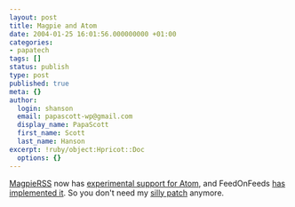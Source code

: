 ```yaml
---
layout: post
title: Magpie and Atom
date: 2004-01-25 16:01:56.000000000 +01:00
categories:
- papatech
tags: []
status: publish
type: post
published: true
meta: {}
author:
  login: shanson
  email: papascott-wp@gmail.com
  display_name: PapaScott
  first_name: Scott
  last_name: Hanson
excerpt: !ruby/object:Hpricot::Doc
  options: {}
---
```

<p><a title="Magpie RSS - PHP RSS Parser" href="http://magpierss.sourceforge.net/">MagpieRSS</a> now has <a title="LaughingMeme: Experimental Magpie Support for Atom" href="http://laughingmeme.org/archives/001676.html">experimental support for Atom</a>, and FeedOnFeeds <a title="Steve Minutillo :: messy-78 :: Feed on Feeds: Now with Atom!" href="http://minutillo.com/steve/weblog/2004/1/24/feed-on-feeds-now-with-atom">has implemented it</a>. So you don't need my <a title="PapaScott : Really Stupid Atom Support" href="http://www.papascott.de/2004/01/03/2785.php">silly patch</a> anymore.</p>
